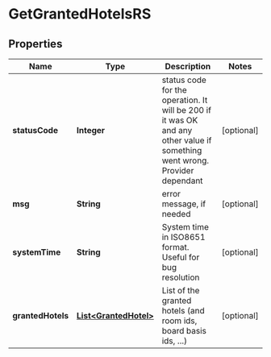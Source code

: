 
# GetGrantedHotelsRS

## Properties
Name | Type | Description | Notes
------------ | ------------- | ------------- | -------------
**statusCode** | **Integer** | status code for the operation. It will be 200 if it was OK and any other value if something went wrong. Provider dependant |  [optional]
**msg** | **String** | error message, if needed |  [optional]
**systemTime** | **String** | System time in ISO8651 format. Useful for bug resolution |  [optional]
**grantedHotels** | [**List&lt;GrantedHotel&gt;**](GrantedHotel.md) | List of the granted hotels (and room ids, board basis ids, ...) |  [optional]



